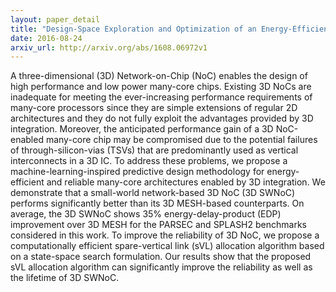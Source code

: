 ```yaml
---
layout: paper_detail
title: "Design-Space Exploration and Optimization of an Energy-Efficient and Reliable 3D Small-world Network-on-Chip"
date: 2016-08-24
arxiv_url: http://arxiv.org/abs/1608.06972v1
---
```


A three-dimensional (3D) Network-on-Chip (NoC) enables the design of high performance and low power many-core chips. Existing 3D NoCs are inadequate for meeting the ever-increasing performance requirements of many-core processors since they are simple extensions of regular 2D architectures and they do not fully exploit the advantages provided by 3D integration. Moreover, the anticipated performance gain of a 3D NoC-enabled many-core chip may be compromised due to the potential failures of through-silicon-vias (TSVs) that are predominantly used as vertical interconnects in a 3D IC. To address these problems, we propose a machine-learning-inspired predictive design methodology for energy-efficient and reliable many-core architectures enabled by 3D integration. We demonstrate that a small-world network-based 3D NoC (3D SWNoC) performs significantly better than its 3D MESH-based counterparts. On average, the 3D SWNoC shows 35% energy-delay-product (EDP) improvement over 3D MESH for the PARSEC and SPLASH2 benchmarks considered in this work. To improve the reliability of 3D NoC, we propose a computationally efficient spare-vertical link (sVL) allocation algorithm based on a state-space search formulation. Our results show that the proposed sVL allocation algorithm can significantly improve the reliability as well as the lifetime of 3D SWNoC.
